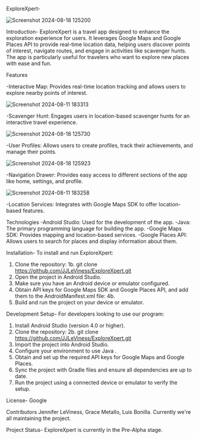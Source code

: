 ExploreXpert-

![Screenshot 2024-08-18 125200](https://github.com/user-attachments/assets/44e12e51-af35-4fee-bbac-9b68cb420b2d)

Introduction-
ExploreXpert is a travel app designed to enhance the exploration experience for users. It leverages Google Maps and Google Places API to provide real-time location data, helping users discover points of interest, navigate routes, and engage in activities like scavenger hunts. The app is particularly useful for travelers who want to explore new places with ease and fun.

Features

-Interactive Map: Provides real-time location tracking and allows users to explore nearby points of interest.

![Screenshot 2024-08-11 183313](https://github.com/user-attachments/assets/c8e95e56-3cf2-4ed9-8e4c-7e48b8cf955e)

-Scavenger Hunt: Engages users in location-based scavenger hunts for an interactive travel experience.

![Screenshot 2024-08-18 125730](https://github.com/user-attachments/assets/71c156be-0c79-4cb7-90dd-affab9a8e81f)

-User Profiles: Allows users to create profiles, track their achievements, and manage their points.

![Screenshot 2024-08-18 125923](https://github.com/user-attachments/assets/7c07a745-1d32-40af-b09e-9598a54653c3)

-Navigation Drawer: Provides easy access to different sections of the app like home, settings, and profile.

![Screenshot 2024-08-11 183258](https://github.com/user-attachments/assets/4eb08a4e-6518-4cfe-948c-10a54fb611f5)

-Location Services: Integrates with Google Maps SDK to offer location-based features.

Technologies
-Android Studio: Used for the development of the app.
-Java: The primary programming language for building the app.
-Google Maps SDK: Provides mapping and location-based services.
-Google Places API: Allows users to search for places and display information about them.

Installation-
To install and run ExploreXpert:
1. Clone the repository:
1b. git clone https://github.com/JJLeViness/ExploreXpert.git
2. Open the project in Android Studio.
3. Make sure you have an Android device or emulator configured.
4. Obtain API keys for Google Maps SDK and Google Places API, and add them to the AndroidManifest.xml file:
4b. <meta-data
    android:name="com.google.android.geo.API_KEY"
    android:value="YOUR_API_KEY"/>
5. Build and run the project on your device or emulator.

Development Setup-
For developers looking to use our program:
1. Install Android Studio (version 4.0 or higher).
2. Clone the repository:
2b. git clone https://github.com/JJLeViness/ExploreXpert.git
3. Import the project into Android Studio.
4. Configure your environment to use Java .
5. Obtain and set up the required API keys for Google Maps and Google Places.
6. Sync the project with Gradle files and ensure all dependencies are up to date.
7. Run the project using a connected device or emulator to verify the setup.

License-
Google

Contributors
Jennifer LeViness, 
Grace Metallo, 
Luis Bonilla.
Currently we're all maintaining the project.

Project Status-
ExploreXpert is currently in the Pre-Alpha stage.
